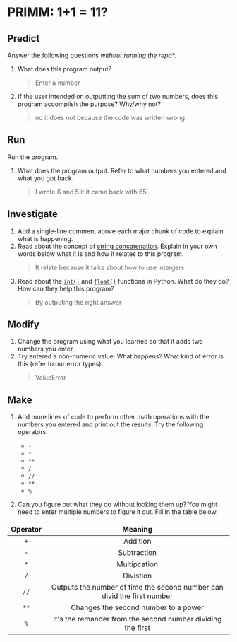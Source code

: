 # PRIMM: 1+1 = 11?

## Predict
Answer the following questions *without running the repo**.

1. What does this program output?
    > Enter a number

2. If the user intended on outputting the sum of two numbers, does this program accomplish the purpose? Why/why not?
    > no it does not because the code was written wrong

## Run
Run the program. 

1. What does the program output. Refer to what numbers you entered and what you got back.
    > I wrote 6 and 5 it it came back with 65


## Investigate
1. Add a single-line comment above each major chunk of code to explain what is happening.
2. Read about the concept of [string concatenation](https://www.w3schools.com/python/gloss_python_string_concatenation.asp). Explain in your own words below what it is and how it relates to this program.
    > It relate because it talks about how to use intergers
3. Read about the [`int()`](https://www.w3schools.com/python/ref_func_int.asp) and [`float()`](https://www.w3schools.com/python/ref_func_float.asp) functions in Python. What do they do? How can they help this program?
    > By outputing the right answer

## Modify
1. Change the program using what you learned so that it adds two numbers you enter.
2. Try entered a non-numeric value. What happens? What kind of error is this (refer to our error types).
    > ValueError

## Make
1. Add more lines of code to perform other math operations with the numbers you entered and print out the results. Try the following operators. 
    - `-`
    - `*`
    - `**`
    - `/`
    - `//`
    - `**`
    - `%`

2. Can you figure out what they do without looking them up? You might need to enter multiple numbers to figure it out. Fill in the table below.

| Operator | Meaning |
|  :---:    |   :---:   |  
|   `+`    | Addition |
|   `-`    | Subtraction |
|   `*`    | Multipcation |
|   `/`    | Divistion |
|   `//`    | Outputs the number of time the second number can divid the first number |
|   `**`    | Changes the second number to a power |
|   `%`    | It's the remander from the second number dividing the first |

